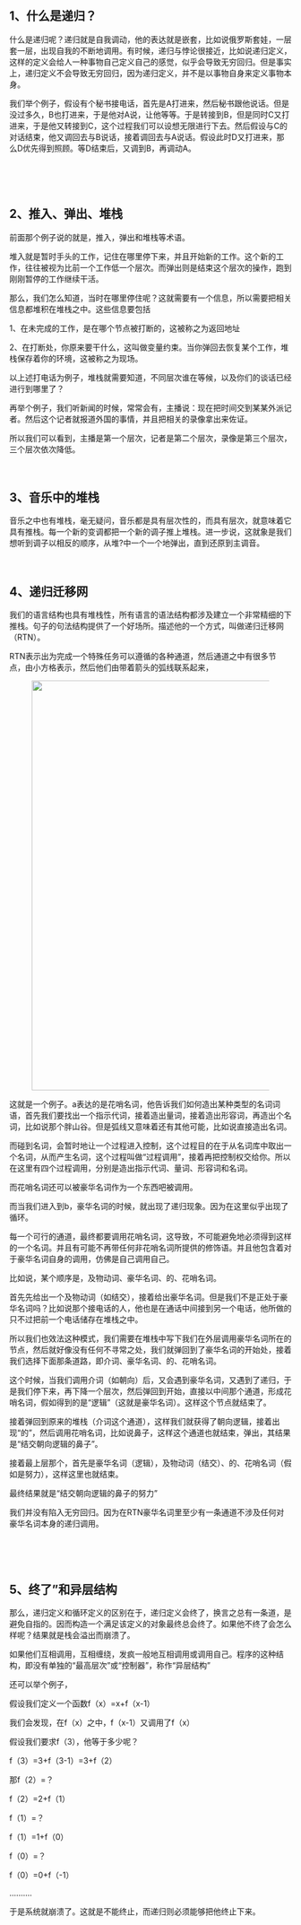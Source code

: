 <h2>1、什么是递归？</h2><p data-pid="L9umXHlL">什么是递归呢？递归就是自我调动，他的表达就是嵌套，比如说俄罗斯套娃，一层套一层，出现自我的不断地调用。有时候，递归与悖论很接近，比如说递归定义，这样的定义会给人一种事物自己定义自己的感觉，似乎会导致无穷回归。但是事实上，递归定义不会导致无穷回归，因为递归定义，并不是以事物自身来定义事物本身。</p><p data-pid="vesI0jj1">我们举个例子，假设有个秘书接电话，首先是A打进来，然后秘书跟他说话。但是没过多久，B也打进来，于是他对A说，让他等等。于是转接到B，但是同时C又打进来，于是他又转接到C，这个过程我们可以设想无限进行下去。然后假设与C的对话结束，他又调回去与B说话，接着调回去与A说话。假设此时D又打进来，那么D优先得到照顾。等D结束后，又调到B，再调动A。</p><p><br></p><p><br></p><h2>2、推入、弹出、堆栈</h2><p data-pid="U7s0ECxb">前面那个例子说的就是，推入，弹出和堆栈等术语。</p><p data-pid="uOXCyVoC">堆入就是暂时手头的工作，记住在哪里停下来，并且开始新的工作。这个新的工作，往往被视为比前一个工作低一个层次。而弹出则是结束这个层次的操作，跑到刚刚暂停的工作继续干活。</p><p data-pid="59Av2vI6">那么，我们怎么知道，当时在哪里停住呢？这就需要有一个信息，所以需要把相关信息都堆积在堆栈之中。这些信息要包括</p><p data-pid="-iR6U2Tq">1、在未完成的工作，是在哪个节点被打断的，这被称之为返回地址</p><p data-pid="4p8zcS8w">2、在打断处，你原来要干什么，这叫做变量约束。当你弹回去恢复某个工作，堆栈保存着你的环境，这被称之为现场。</p><p data-pid="ZSvJcTW-">以上述打电话为例子，堆栈就需要知道，不同层次谁在等候，以及你们的谈话已经进行到哪里了？</p><p data-pid="WSUgWrFM">再举个例子，我们听新闻的时候，常常会有，主播说：现在把时间交到某某外派记者。然后这个记者就报道外国的事情，并且把相关的录像拿出来佐证。</p><p data-pid="NaCcu9R9">所以我们可以看到，主播是第一个层次，记者是第二个层次，录像是第三个层次，三个层次依次降低。</p><p><br></p><h2>3、音乐中的堆栈</h2><p data-pid="6ShbP1VQ">音乐之中也有堆栈，毫无疑问，音乐都是具有层次性的，而具有层次，就意味着它具有推栈。每一个新的变调都把一个新的调子推上堆栈。进一步说，这就象是我们想听到调子以相反的顺序，从堆?中一个一个地弹出，直到还原到主调音。</p><p><br></p><h2>4、递归迁移网</h2><p data-pid="GNPQNkYq">我们的语言结构也具有堆栈性，所有语言的语法结构都涉及建立一个非常精细的下推栈。句子的句法结构提供了一个好场所。描述他的一个方式，叫做递归迁移网（RTN）。</p><p data-pid="K53sYcpj">RTN表示出为完成一个特殊任务可以遵循的各种通道，然后通道之中有很多节点，由小方格表示，然后他们由带着箭头的弧线联系起来，</p><figure data-size="normal"><img src="https://pica.zhimg.com/v2-a28444cadd7dbe75d7cccbfd7dc97334_720w.jpg?source=d16d100b" data-caption="" data-size="normal" data-rawwidth="731" data-rawheight="390" class="origin_image zh-lightbox-thumb" width="731" data-original="https://picx.zhimg.com/v2-a28444cadd7dbe75d7cccbfd7dc97334_720w.jpg?source=d16d100b"></figure><p data-pid="JL-ZylTH">这就是一个例子。a表达的是花哨名词，他告诉我们如何造出某种类型的名词词语，首先我们要找出一个指示代词，接着造出量词，接着造出形容词，再造出个名词，比如说那个胖山谷。但是弧线又意味着还有其他可能，比如说直接造出名词。</p><p data-pid="0ws-6iox">而碰到名词，会暂时地让一个过程进入控制，这个过程目的在于从名词库中取出一个名词，从而产生名词，这个过程叫做“过程调用”，接着再把控制权交给你。所以在这里有四个过程调用，分别是造出指示代词、量词、形容词和名词。</p><p data-pid="3d_MH4rZ">而花哨名词还可以被豪华名词作为一个东西吧被调用。</p><p data-pid="OKmc7YKQ">而当我们进入到b，豪华名词的时候，就出现了递归现象。因为在这里似乎出现了循环。</p><p data-pid="3P17Bs0S">每一个可行的通道，最终都要调用花哨名词，这导致，不可能避免地必须得到这样的一个名词。并且有可能不再带任何非花哨名词所提供的修饰语。并且他包含着对于豪华名词自身的调用，仿佛是自己调用自己。</p><p data-pid="lUq6cO3b">比如说，某个顺序是，及物动词、豪华名词、的、花哨名词。</p><p data-pid="_J5CRguh">首先先给出一个及物动词（如结交），接着给出豪华名词。但是我们不是正处于豪华名词吗？比如说那个接电话的人，他也是在通话中间接到另一个电话，他所做的只不过把前一个电话储存在堆栈之中。</p><p data-pid="Q5v-MaJH">所以我们也效法这种模式，我们需要在堆栈中写下我们在外层调用豪华名词所在的节点，然后就好像没有任何不寻常之处，我们就弹回到了豪华名词的开始处，接着我们选择下面那条道路，即介词、豪华名词、的、花哨名词。</p><p data-pid="rEuFUChb">这个时候，当我们调用介词（如朝向）后，又会遇到豪华名词，又遇到了递归，于是我们停下来，再下降一个层次，然后弹回到开始，直接以中间那个通道，形成花哨名词，假如得到的是“逻辑”（这就是豪华名词）。这样这个节点就结束了。</p><p data-pid="lKhjvB3r">接着弹回到原来的堆栈（介词这个通道），这样我们就获得了朝向逻辑，接着出现“的”，然后调用花哨名词，比如说鼻子，这样这个通道也就结束，弹出，其结果是“结交朝向逻辑的鼻子”。</p><p data-pid="AMSZsOmb">接着最上层那个，首先是豪华名词（逻辑），及物动词（结交）、的、花哨名词（假如是努力），这样这里也就结束。</p><p data-pid="FK0hu4sW">最终结果就是“结交朝向逻辑的鼻子的努力”</p><p data-pid="qIa5_Ani">我们并没有陷入无穷回归。因为在RTN豪华名词里至少有一条通道不涉及任何对豪华名词本身的递归调用。</p><p><br></p><p><br></p><h2>5、终了”和异层结构</h2><p data-pid="tU2gAk32">那么，递归定义和循环定义的区别在于，递归定义会终了，换言之总有一条道，是避免自指的。因而构造一个满足该定义的对象最终总会终了。如果他不终了会怎么样呢？结果就是栈会溢出而崩溃了。</p><p data-pid="C_WcVLZe">如果他们互相调用，互相缠绕，发疯一般地互相调用或调用自己。程序的这种结构，即没有单独的“最高层次”或“控制器”，称作“异层结构”</p><p data-pid="ay8GxTJm">还可以举个例子，</p><p data-pid="q7hpQY0x">假设我们定义一个函数f（x）=x+f（x-1）</p><p data-pid="yYRhO_eA">我们会发现，在f（x）之中，f（x-1）又调用了f（x）</p><p data-pid="Dj6Yhvcj">假设我们要求f（3），他等于多少呢？</p><p data-pid="aCQVbw1m">f（3）=3+f（3-1）=3+f（2）</p><p data-pid="9XYw5Rq3">那f（2）=？</p><p data-pid="flleHj18">f（2）=2+f（1）</p><p data-pid="iTfhO_RW">f（1）=？</p><p data-pid="HZ0Zh_7J">f（1）=1+f（0）</p><p data-pid="0TVCC7db">f（0）=？</p><p data-pid="ur6sUn-G">f（0）=0+f（-1）</p><p data-pid="mcXwEvL4">..........</p><p data-pid="830peLLb">于是系统就崩溃了。这就是不能终止，而递归则必须能够把他终止下来。</p><p></p><p></p><p></p><p></p>